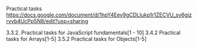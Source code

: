 Practical tasks
https://docs.google.com/document/d/1hpY4Eey9gCDLIukp1r1ZECVU_sy6gizrvvb4UcPp5N8/edit?usp=sharing


3.3.2. Practical tasks for JavaScript fundamentals[1 - 10]
3.4.2 Practical tasks for Arrays[1-5]
3.5.2 Practical tasks for Objects[1-5]

